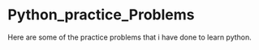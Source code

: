 # Python_practice_Problems
Here are some of the practice problems that i have done to learn python.
